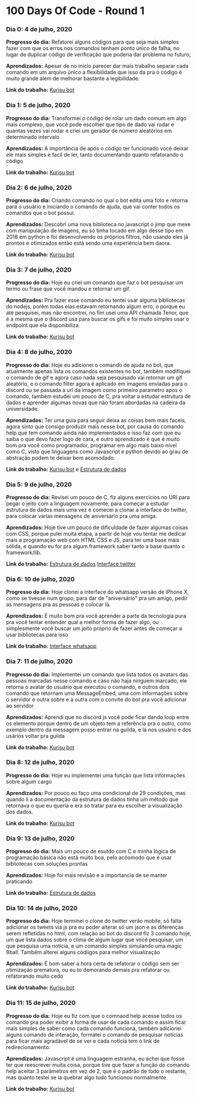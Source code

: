 # 100 Days Of Code - Round 1

### Dia 0: 4 de julho, 2020

**Progresso do dia:** Refatorei alguns códigos para que seja mais simples fazer com que os erros nos comandos tenham ponto único de falha, no lugar de duplicar código de verificação que poderia dar problema no futuro;

**Aprendizados:** Apesar de no inicio parecer dar mais trabalho separar cada comando em um arquivo único a flexibilidade que isso da pra o código é muito grande além de melhorar bastante a legibilidade.

**Link do trabalho:** [Kurisu bot](https://github.com/jpalvesl/kurisu/commit/d41246f910764fbb2f4de219e817cccf06fe714e)

### Dia 1: 5 de julho, 2020

**Progresso do dia:** Transformei o código de rolar um dado comum em algo mais complexo, que você pode escolher que tipo de dado vai rodar e quantas vezes vai rodar e criei um gerador de número aleatórios em determinado intervalo

**Aprendizados:** A importância de após o código ter funcionado você deixar ele mais simples e facil de ler, tanto documentando quanto refatorando o código 

**Link do trabalho:** [Kurisu bot](https://github.com/jpalvesl/kurisu/commit/1fae27a991f810423bfcedd3da339df42719d243)

### Dia 2: 6 de julho, 2020

**Progresso do dia:** Criando comando no qual o bot edita uma foto e retorna para o usuário e iniciando o comando de ajuda, que vai conter todos os comandos que o bot possui.

**Aprendizados:** Descobri uma nova biblioteca no javascript o jimp que mexe com manipulação de imagens, eu só tinha tocado em algo desse tipo em 2018 em python e foi desenvolvendo os próprios filtros, não usando eles já prontos e otimizados então está sendo uma experiência bem daora.

**Link do trabalho:** [Kurisu bot](https://github.com/jpalvesl/kurisu/commit/33f9aace7f584b49b0a1c5fc18f01617379a13e7)

### Dia 3: 7 de julho, 2020

**Progresso do dia:** Hoje eu criei um comando que faz o bot pesquisar um termo ou frase que você mandou e retornar um gif.

**Aprendizados:** Pra fazer esse comando eu tentei usar alguma bibliotecas do nodejs, porém todas elas estavam retornando algum erro, o porque eu até pesquisei, mas não encontrei, no fim usei uma API chamada Tenor, que é a mesma que o discord usa para buscar os gifs e foi muito simples usar o endpoint que ela disponibiliza.

**Link do trabalho:** [Kurisu bot](https://github.com/jpalvesl/kurisu/commit/48fd8d6a51f7f8e984d7f2403ea8ccd8877fe3881)

### Dia 4: 8 de julho, 2020

**Progresso do dia:** Hoje eu adicionei o comando de ajuda no bot, que atualmente apenas lista os comandos existentes no bot, também modifiquei o comando de gif e agora caso nada seja pesquisado vai retornar um gif aleatório, e o comando filter agora é aplicado em imagens enviadas para o discord ou se passada a url da imagem como primeiro parametro apos o comando, também estudei um pouco de C, pra voltar a estudar estrutura de dados e aprender algumas novas que não foram abordadas na cadeira da universidade.

**Aprendizados:** Ter uma guia para seguir deixa as coisas bem mais faceis, agora sinto que consigo produzir mais nesse bot, por causa do comando help que tem comando ainda não implementados e isso faz com que eu saiba o que devo fazer logo de cara, e outro aprendizado é que é muito bom pra você como programador, programar em algo mais baixo nível como C, visto que linguagens como Javascript e python devido ao grau de abstração podem te deixar bem acomodado.

**Link do trabalho:** [Kurisu bot](https://github.com/jpalvesl/kurisu/commit/d7d23b7b11ce8d633a0261789c770e6b731ef966) e [Estrutura de dados](https://ruandg.github.io/apostilaC_ED.html)

### Dia 5: 9 de julho, 2020

**Progresso do dia:** Revisei um pouco de C, fiz alguns exercicios no URI para pegar o jeito com a linguagem novamente, para começar a estudar estrutura de dados mais uma vez e comecei a clonar a interface do twitter, para colocar varias mensagens de aniversário pra uma amiga.

**Aprendizados:** Hoje tive um pouco de dificuldade de fazer algumas coisas com CSS, porque pulei muita etapa, a partir de hoje vou tentar me dedicar mais a programação web com HTML CSS e JS, para ter uma base mais sólida, e quando eu for pra algum framework saber tanto a base quanto o framework/lib.

**Link do trabalho:** [Estrutura de dados](https://ruandg.github.io/decisaorepeticao.html) [Interface twitter](https://codepen.io/jpalvesl/pen/pogVpwp)

### Dia 6: 10 de julho, 2020

**Progresso do dia:** Hoje clonei a interface do whatsapp versão de iPhone X, como se tivesse num grupo, para dar de "aniversário" pra um amigo, pedir as mensagens pra as pessoas e colocar lá.

**Aprendizados:** É muito bom pra você aprender a parte da tecnologia pura pra você tentar entender qual a melhor forma de fazer algo, ou simplesmente você buscar um jeito próprio de fazer antes de começar a usar bibliotecas para isso

**Link do trabalho:** [Interface whatsapp](https://codepen.io/jpalvesl/pen/gOPKpwx)


### Dia 7: 11 de julho, 2020

**Progresso do dia:** Implementei um comando que lista todos os avatars das pessoas marcadas nesse comando e caso não haja ninguem marcado, ele retorna o avatar do usuário que executou o comando, e outros dois comando que retornam uma MessageEmbed, uma com informações sobre o servidor e outra sobre e a outra com o convite do bot pra você adicionar ao servidor

**Aprendizados:** Aprendi que no discord js você pode ficar dando loop entre os elemento porque dentro de um objeto tem a referência pra o outro, como exemplo dentro da messagem posso entrar na guilda, e lá nos usuário e dos usários voltar pra guilda

**Link do trabalho:** [Kurisu bot](https://github.com/jpalvesl/kurisu/commit/80547d0091d20bff21cf8736488754c19c6d9c07)

### Dia 8: 12 de julho, 2020

**Progresso do dia:** Hoje eu implementei uma função que lista informações sobre algum cargo

**Aprendizados:** Por pouco eu faço uma condicional de 29 condições, mas quando li a documentação da estrutura de dados tinha um método que retornava o que eu queria e era so tratar para eu escolher a visualização dos dados.

**Link do trabalho:** [Kurisu bot](https://github.com/jpalvesl/kurisu/commit/05d1cbc070d24b1d6b4fdf3bba51701ad94010bd)

### Dia 9: 13 de julho, 2020

**Progresso do dia:** Mais um pouco de esutdo com C e minha lógica de programação básica não está muito boa, pelo acôomodo que é usar bibliotecas com soluções prontas

**Aprendizados:** Hoje foi mais revisão e a importancia de se manter praticando

**Link do trabalho:** [Estrutura de dados](https://ruandg.github.io/arrays.html)

### Dia 10: 14 de julho, 2020

**Progresso do dia:** Hoje terminei o clone do twitter verão mobile, só falta adicionar os tweets via js pra eu poder alterar só um json e as diferenças serem refletidas no html, com relação ao bot do discord fiz 3 comando hoje, um que lista dados sobre o clima de algum lugar que você pesquisar, um que pesquisa uma noticia, e um comando simples simulando uma magic 8ball. Também alterei alguns códiigos para melhor visualização

**Aprendizados:** É bom saber a hora certa de refatorar o código sem ser otimização prematura, ou eu to demorando demais pra refatorar ou refatorando muito cedo

**Link do trabalho:** [Kurisu bot](https://github.com/jpalvesl/kurisu/commit/cb185fad24f16730311e47829952ba6990080e9c)

### Dia 11: 15 de julho, 2020

**Progresso do dia:** Hoje eu fiz com que o comnaod help acesse todos os comando pra poder exibir a forma de usar de cada comando e assim ficar mais simples de saber como cada comando funciona, também adicionei alguns comando de interação, formatei o comando de pesquisar notícias para ficar mais agradável de se ver e cada notícia tem o link de redirecionamento.

**Aprendizados:** Javascript é uma linguagem estranha, eu achei que fosse ter que reescrever muita coisa, porque tive que fazer a função do comando help aceitar 3 parâmetros em vez de 2, que é o padrão de todo o restante, mas quanto testei se ia quebrar algo tudo funcionou normalmente.

**Link do trabalho:** [Kurisu bot](https://github.com/jpalvesl/kurisu/commit/a2d2bcdd874d906ea8d97bd2cef44f83fda0bbf2)


